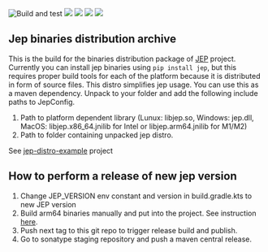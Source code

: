 ![Build and test](https://github.com/icemachined/jep-distro/workflows/Build%20and%20test/badge.svg)
[![](https://img.shields.io/pypi/pyversions/Jep.svg)](https://pypi.python.org/pypi/jep)
[![](https://img.shields.io/pypi/l/Jep.svg)](http://zlib.net/zlib_license.html)
[![](https://img.shields.io/badge/docs-wiki-orange.svg)](https://github.com/ninia/jep/wiki)
[![](https://img.shields.io/badge/docs-javadoc-orange.svg)](https://ninia.github.io/jep/javadoc)

## Jep binaries distribution archive
This is the build for the binaries distribution package of [JEP](https://github.com/ninia/jep/) project.
Currently you can install jep binaries using ```pip install jep```, but this requires proper build tools for each of the platform because it is distributed in form of source files.
This distro simplifies jep usage. 
You can use this as a maven dependency. 
Unpack to your folder and add the following include paths to JepConfig.
1. Path to platform dependent library (Lunux: libjep.so, Windows: jep.dll, MacOS: libjep.x86_64.jnilib for Intel or libjep.arm64.jnilib for M1/M2)
2. Path to folder containing unpacked jep distro.

See [jep-distro-example](https://github.com/icemachined/jep-distro-example) project

## How to perform a release of new jep version
1. Change JEP_VERSION env constant and version in build.gradle.kts to new JEP version
2. Build arm64 binaries manually and put into the project. See instruction [here](ARM64BUILD.md).
3. Push next tag to this git repo to trigger release build and publish.
4. Go to sonatype staging repository and push a maven central release.